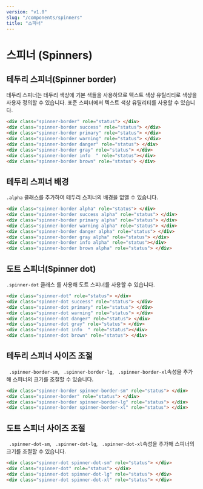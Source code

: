 ```yaml
---
version: "v1.0"
slug: "/components/spinners"
title: "스피너"
---
```


# 스피너 (Spinners)

## 테두리 스피너(Spinner border) 
테두리 스피너는 테두리 색상에 기본 색들을 사용하므로 텍스트 색상 유틸리티로 색상을 사용자 정의할 수 있습니다. 표준 스피너에서 텍스트 색상 유틸리티를 사용할 수 있습니다.
<div class="card">
<div class="card-body">
<div class="spinner-border" role="status"> </div>
<div class="spinner-border success" role="status"> </div>
<div class="spinner-border primary" role="status"> </div>
<div class="spinner-border warning" role="status"> </div>
<div class="spinner-border danger" role="status"> </div>
<div class="spinner-border gray" role="status"> </div>
<div class="spinner-border info  " role="status"></div>
<div class="spinner-border brown" role="status"> </div>
</div>

```html
<div class="spinner-border" role="status"> </div>
<div class="spinner-border success" role="status"> </div>
<div class="spinner-border primary" role="status"> </div>
<div class="spinner-border warning" role="status"> </div>
<div class="spinner-border danger" role="status"> </div>
<div class="spinner-border gray" role="status"> </div>
<div class="spinner-border info  " role="status"></div>
<div class="spinner-border brown" role="status"> </div>
```
</div>

## 테두리 스피너 배경
```.alpha``` 클래스를 추가하여 테두리 스피너의 배경을 없앨 수 있습니다.
<div class="card">
<div class="card-body">
<div class="spinner-border alpha" role="status"> </div>
<div class="spinner-border success alpha" role="status"> </div>
<div class="spinner-border primary alpha" role="status"> </div>
<div class="spinner-border warning alpha" role="status"> </div>
<div class="spinner-border danger alpha" role="status"> </div>
<div class="spinner-border gray alpha" role="status"> </div>
<div class="spinner-border info alpha" role="status"></div>
<div class="spinner-border brown alpha" role="status"> </div>
</div>

```html
<div class="spinner-border alpha" role="status"> </div>
<div class="spinner-border success alpha" role="status"> </div>
<div class="spinner-border primary alpha" role="status"> </div>
<div class="spinner-border warning alpha" role="status"> </div>
<div class="spinner-border danger alpha" role="status"> </div>
<div class="spinner-border gray alpha" role="status"> </div>
<div class="spinner-border info alpha" role="status"></div>
<div class="spinner-border brown alpha" role="status"> </div>
```
</div>


## 도트 스피너(Spinner dot)
```.spinner-dot``` 클래스 를 사용해 도트 스피너를 사용할 수 있습니다.
<div class="card">
<div class="card-body">
<div class="spinner-dot" role="status"> </div>
<div class="spinner-dot success" role="status"> </div>
<div class="spinner-dot primary" role="status"> </div>
<div class="spinner-dot warning" role="status"> </div>
<div class="spinner-dot danger" role="status"> </div>
<div class="spinner-dot gray" role="status"> </div>
<div class="spinner-dot info  " role="status"></div>
<div class="spinner-dot brown" role="status"> </div>
</div>

```html
<div class="spinner-dot" role="status"> </div>
<div class="spinner-dot success" role="status"> </div>
<div class="spinner-dot primary" role="status"> </div>
<div class="spinner-dot warning" role="status"> </div>
<div class="spinner-dot danger" role="status"> </div>
<div class="spinner-dot gray" role="status"> </div>
<div class="spinner-dot info  " role="status"></div>
<div class="spinner-dot brown" role="status"> </div>
```
</div>

## 테두리 스피너 사이즈 조절
``` .spinner-border-sm```, ``` .spinner-border-lg```, ``` .spinner-border-xl```속성을 추가해 스피너의 크기를 조절할 수 있습니다.
<div class="card">
<div class="card-body">
<div class="spinner-border spinner-border-sm" role="status"> </div>
<div class="spinner-border" role="status"> </div>
<div class="spinner-border spinner-border-lg" role="status"> </div>
<div class="spinner-border spinner-border-xl" role="status"> </div>
</div>

```html
<div class="spinner-border spinner-border-sm" role="status"> </div>
<div class="spinner-border" role="status"> </div>
<div class="spinner-border spinner-border-lg" role="status"> </div>
<div class="spinner-border spinner-border-xl" role="status"> </div>
```

</div>

## 도트 스피너 사이즈 조절
``` .spinner-dot-sm```, ``` .spinner-dot-lg```, ``` .spinner-dot-xl```속성을 추가해 스피너의 크기를 조절할 수 있습니다.
<div class="card">
<div class="card-body">
<div class="spinner-dot spinner-dot-sm" role="status"> </div>
<div class="spinner-dot" role="status"> </div>
<div class="spinner-dot spinner-dot-lg" role="status"> </div>
<div class="spinner-dot spinner-dot-xl" role="status"> </div>
</div>

```html
<div class="spinner-dot spinner-dot-sm" role="status"> </div>
<div class="spinner-dot" role="status"> </div>
<div class="spinner-dot spinner-dot-lg" role="status"> </div>
<div class="spinner-dot spinner-dot-xl" role="status"> </div>
```
</div>
